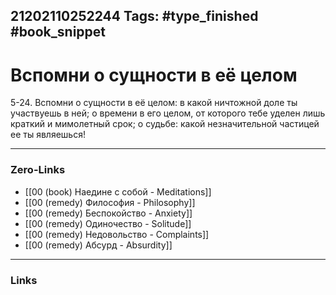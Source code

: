 21202110252244
Tags: #type_finished #book_snippet 
---
# Вспомни о сущности в её целом

 5-24. Вспомни о сущности в её целом: в какой ничтожной доле ты участвуешь в ней; о времени в его целом, от которого тебе уделен лишь краткий и мимолетный срок; о судьбе: какой незначительной частицей ее ты являешься! 

---
### Zero-Links
 - [[00 (book) Наедине с собой - Meditations]]
 - [[00 (remedy) Философия - Philosophy]]
 - [[00 (remedy) Беспокойство - Anxiety]]
 - [[00 (remedy) Одиночество - Solitude]]
 - [[00 (remedy) Недовольство - Complaints]]
 - [[00 (remedy) Абсурд - Absurdity]]
---
### Links
